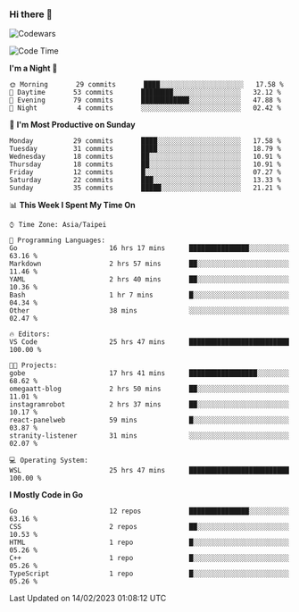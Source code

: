 ### Hi there 👋

![Codewars](https://www.codewars.com/users/omegaatt36/badges/small)

<!--START_SECTION:waka-->
![Code Time](http://img.shields.io/badge/Code%20Time-832%20hrs%2026%20mins-blue)

**I'm a Night 🦉** 

```text
🌞 Morning       29 commits       ████░░░░░░░░░░░░░░░░░░░░░   17.58 % 
🌆 Daytime       53 commits       ████████░░░░░░░░░░░░░░░░░   32.12 % 
🌃 Evening       79 commits       ████████████░░░░░░░░░░░░░   47.88 % 
🌙 Night          4 commits       ░░░░░░░░░░░░░░░░░░░░░░░░░   02.42 % 

```
📅 **I'm Most Productive on Sunday** 

```text
Monday          29 commits       ████░░░░░░░░░░░░░░░░░░░░░   17.58 % 
Tuesday         31 commits       ████░░░░░░░░░░░░░░░░░░░░░   18.79 % 
Wednesday       18 commits       ██░░░░░░░░░░░░░░░░░░░░░░░   10.91 % 
Thursday        18 commits       ██░░░░░░░░░░░░░░░░░░░░░░░   10.91 % 
Friday          12 commits       █░░░░░░░░░░░░░░░░░░░░░░░░   07.27 % 
Saturday        22 commits       ███░░░░░░░░░░░░░░░░░░░░░░   13.33 % 
Sunday          35 commits       █████░░░░░░░░░░░░░░░░░░░░   21.21 % 

```


📊 **This Week I Spent My Time On** 

```text
⌚︎ Time Zone: Asia/Taipei

💬 Programming Languages: 
Go                       16 hrs 17 mins      ███████████████░░░░░░░░░░   63.16 % 
Markdown                 2 hrs 57 mins       ██░░░░░░░░░░░░░░░░░░░░░░░   11.46 % 
YAML                     2 hrs 40 mins       ██░░░░░░░░░░░░░░░░░░░░░░░   10.36 % 
Bash                     1 hr 7 mins         █░░░░░░░░░░░░░░░░░░░░░░░░   04.34 % 
Other                    38 mins             ░░░░░░░░░░░░░░░░░░░░░░░░░   02.47 % 

🔥 Editors: 
VS Code                  25 hrs 47 mins      █████████████████████████   100.00 % 

🐱‍💻 Projects: 
gobe                     17 hrs 41 mins      █████████████████░░░░░░░░   68.62 % 
omegaatt-blog            2 hrs 50 mins       ██░░░░░░░░░░░░░░░░░░░░░░░   11.01 % 
instagramrobot           2 hrs 37 mins       ██░░░░░░░░░░░░░░░░░░░░░░░   10.17 % 
react-panelweb           59 mins             █░░░░░░░░░░░░░░░░░░░░░░░░   03.87 % 
stranity-listener        31 mins             ░░░░░░░░░░░░░░░░░░░░░░░░░   02.07 % 

💻 Operating System: 
WSL                      25 hrs 47 mins      █████████████████████████   100.00 % 

```

**I Mostly Code in Go** 

```text
Go                       12 repos            ███████████████░░░░░░░░░░   63.16 % 
CSS                      2 repos             ██░░░░░░░░░░░░░░░░░░░░░░░   10.53 % 
HTML                     1 repo              █░░░░░░░░░░░░░░░░░░░░░░░░   05.26 % 
C++                      1 repo              █░░░░░░░░░░░░░░░░░░░░░░░░   05.26 % 
TypeScript               1 repo              █░░░░░░░░░░░░░░░░░░░░░░░░   05.26 % 

```



 Last Updated on 14/02/2023 01:08:12 UTC
<!--END_SECTION:waka-->

<!--
**omegaatt36/omegaatt36** is a ✨ _special_ ✨ repository because its `README.md` (this file) appears on your GitHub profile.

Here are some ideas to get you started:

- 🔭 I’m currently working on ...
- 🌱 I’m currently learning ...
- 👯 I’m looking to collaborate on ...
- 🤔 I’m looking for help with ...
- 💬 Ask me about ...
- 📫 How to reach me: ...
- 😄 Pronouns: ...
- ⚡ Fun fact: ...
-->
